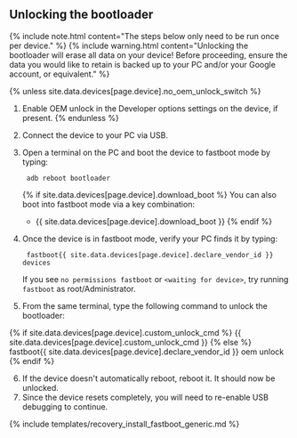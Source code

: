 ## Unlocking the bootloader

{% include note.html content="The steps below only need to be run once per device." %}
{% include warning.html content="Unlocking the bootloader will erase all data on your device!
Before proceeding, ensure the data you would like to retain is backed up to your PC and/or your Google account, or equivalent." %}

{% unless site.data.devices[page.device].no_oem_unlock_switch %}
1. Enable OEM unlock in the Developer options settings on the device, if present.
{% endunless %}
2. Connect the device to your PC via USB.
3. Open a terminal on the PC and boot the device to fastboot mode by typing:

        adb reboot bootloader

    {% if site.data.devices[page.device].download_boot %}
    You can also boot into fastboot mode via a key combination:
    
    * {{ site.data.devices[page.device].download_boot }}
    {% endif %}
4. Once the device is in fastboot mode, verify your PC finds it by typing:

        fastboot{{ site.data.devices[page.device].declare_vendor_id }} devices

    If you see `no permissions fastboot` or `<waiting for device>`, try running `fastboot` as root/Administrator.
5. From the same terminal, type the following command to unlock the bootloader:

{% if site.data.devices[page.device].custom_unlock_cmd %}
        {{ site.data.devices[page.device].custom_unlock_cmd }}
{% else %}
        fastboot{{ site.data.devices[page.device].declare_vendor_id }} oem unlock
{% endif %}

6. If the device doesn't automatically reboot, reboot it. It should now be unlocked.
7. Since the device resets completely, you will need to re-enable USB debugging to continue.

{% include templates/recovery_install_fastboot_generic.md %}
